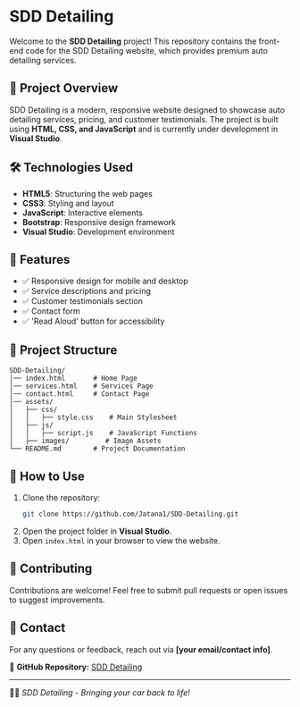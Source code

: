 # SDD Detailing

Welcome to the **SDD Detailing** project! This repository contains the front-end code for the SDD Detailing website, which provides premium auto detailing services.

## 🚀 Project Overview
SDD Detailing is a modern, responsive website designed to showcase auto detailing services, pricing, and customer testimonials. The project is built using **HTML, CSS, and JavaScript** and is currently under development in **Visual Studio**.

## 🛠 Technologies Used
- **HTML5**: Structuring the web pages
- **CSS3**: Styling and layout
- **JavaScript**: Interactive elements
- **Bootstrap**: Responsive design framework
- **Visual Studio**: Development environment

## 📌 Features
- ✅ Responsive design for mobile and desktop
- ✅ Service descriptions and pricing
- ✅ Customer testimonials section
- ✅ Contact form
- ✅ 'Read Aloud' button for accessibility

## 📂 Project Structure
```
SDD-Detailing/
│── index.html       # Home Page
│── services.html    # Services Page
│── contact.html     # Contact Page
│── assets/
│   ├── css/
│   │   ├── style.css    # Main Stylesheet
│   ├── js/
│   │   ├── script.js    # JavaScript Functions
│   ├── images/         # Image Assets
└── README.md        # Project Documentation
```

## 📖 How to Use
1. Clone the repository:
   ```bash
   git clone https://github.com/Jatana1/SDD-Detailing.git
   ```
2. Open the project folder in **Visual Studio**.
3. Open `index.html` in your browser to view the website.

## 🤝 Contributing
Contributions are welcome! Feel free to submit pull requests or open issues to suggest improvements.

## 📩 Contact
For any questions or feedback, reach out via **[your email/contact info]**.

🔗 **GitHub Repository:** [SDD Detailing](https://github.com/Jatana1/SDD-Detailing)

---
🚗✨ _SDD Detailing - Bringing your car back to life!_

